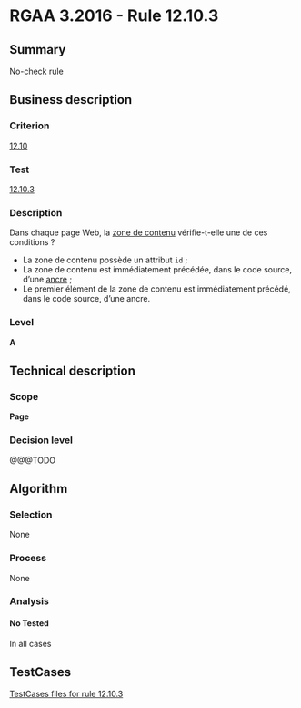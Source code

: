 # RGAA 3.2016 - Rule 12.10.3

## Summary
No-check rule


## Business description

### Criterion
[12.10](http://references.modernisation.gouv.fr/rgaa-accessibilite/criteres.html#crit-12-10)

### Test
[12.10.3](http://references.modernisation.gouv.fr/rgaa-accessibilite/criteres.html#test-12-10-3)

### Description
<div lang="fr">Dans chaque page Web, la <a href="http://references.modernisation.gouv.fr/rgaa-accessibilite/glossaire.html#zone-main">zone de contenu</a> v&#xE9;rifie-t-elle une de ces conditions&nbsp;? <ul><li>La zone de contenu poss&#xE8;de un attribut <code lang="en">id</code>&nbsp;;</li> <li>La zone de contenu est imm&#xE9;diatement pr&#xE9;c&#xE9;d&#xE9;e, dans le code source, d&#x2019;une <a href="http://references.modernisation.gouv.fr/rgaa-accessibilite/glossaire.html#ancre">ancre</a>&nbsp;;</li> <li>Le premier &#xE9;l&#xE9;ment de la zone de contenu est imm&#xE9;diatement pr&#xE9;c&#xE9;d&#xE9;, dans le code source, d&#x2019;une ancre.</li> </ul></div>

### Level
**A**


## Technical description

### Scope
**Page**

### Decision level
@@@TODO


## Algorithm

### Selection
None

### Process
None

### Analysis

#### No Tested
In all cases


##  TestCases

[TestCases files for rule 12.10.3](https://github.com/Asqatasun/Asqatasun/tree/develop/rules/rules-rgaa3.2016/src/test/resources/testcases/rgaa32016/Rgaa32016Rule121003/)


